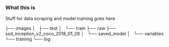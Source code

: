 ### What this is
Stuff for data scraping and model training goes here

├── images
│   ├── test
│   └── train
├── raw
├── ssd_inception_v2_coco_2018_01_28
│   └── saved_model
│       └── variables
└── training
    └── log
